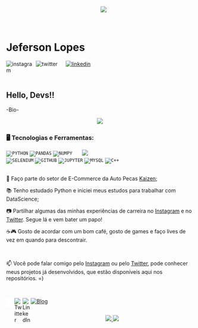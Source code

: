 <img align="right" width="250px" style="margin-top:-20px" src="https://i.ibb.co/H2Vnn9B/photo-2021-12-23-11-04-10-removebg-preview.png">

</br>
</br>

<div dsplay="inline-block">
 
 <h1 align="left">Jeferson Lopes</h1>
 <a href="https://www.instagram.com/jef.loppes/">
    <img align="left" width="80px" src="https://i.ibb.co/qkGSp1D/instagram.png" alt="instagram" style="vertical-align:top;">
  </a> 
  <a href="link_do_twitter">
    <img align="left" width="80px" src="https://i.ibb.co/ZcFHDpv/twitter.png" alt="twitter" style="vertical-align:top;">
  </a>
  <a href="https://www.linkedin.com/in/jeferson-lopes-046640160">
    <img width="80px" src="https://i.ibb.co/RyZx12b/linkedin.png" alt="linkedin" style="vertical-align:top;">
  </a>
</div>





</br>
</br>

## Hello, Devs!!

-Bio-

<p align="center">
  <img src="https://media.giphy.com/media/XIS4ARkxVah4A/giphy.gif" width="350">
</p>

### 🖥️ Tecnologias e Ferramentas: 
<img width="300px" align="right" src="https://i.ibb.co/zbTM5w7/photo-2021-12-23-11-04-06-removebg-preview-1.png">
<code><img width="40px" src="https://cdn.jsdelivr.net/gh/devicons/devicon/icons/python/python-original-wordmark.svg" title = "PYTHON"/></code>
<code><img width="40px" src="https://cdn.jsdelivr.net/gh/devicons/devicon/icons/pandas/pandas-original-wordmark.svg" title = "PANDAS"/></code>
<code><img width="40px" src="https://cdn.jsdelivr.net/gh/devicons/devicon/icons/numpy/numpy-original-wordmark.svg" title = "NUMPY"/></code>
<code><img width="40px" src="https://cdn.jsdelivr.net/gh/devicons/devicon/icons/selenium/selenium-original.svg" title = "SELENIUM"/></code>
<code><img width="40px" src="https://cdn.jsdelivr.net/gh/devicons/devicon/icons/github/github-original.svg" title = "GITHUB"/></code>
<code><img width="40px" src="https://cdn.jsdelivr.net/gh/devicons/devicon/icons/jupyter/jupyter-original-wordmark.svg" title = "JUPYTER"/></code>
<code><img width="40px" src="https://cdn.jsdelivr.net/gh/devicons/devicon/icons/mysql/mysql-original.svg" title = "MYSQL"/></code>
<code><img width="40px" src="https://cdn.jsdelivr.net/gh/devicons/devicon/icons/cplusplus/cplusplus-original.svg" title = "C++"/></code>


</br>
</br>
<div display="inline-block">
 <p align="left">🤿 Faço parte do setor de E-Commerce da Auto Pecas <a href="https://www.kaizenautopecas.com.br/blog">Kaizen</a>;</p>
 <p align="left">📚 Tenho estudado Python e iniciei meus estudos para trabalhar com DataScience;</p>
 <p align="left">📷 Partilhar algumas das minhas experiências de carreira no <a href="https://www.instagram.com/jef.loppes">Instagram</a> e no <a href="Adicionar_link_do_Twitter">Twitter</a>. Segue lá e vem bater um papo!</p>
 <p align="left">☕🎮 Gosto de acordar com um bom café, gosto de games e faço lives de vez em quando para descontrair.</p>
</div>



</br>

📫 Você pode falar comigo pelo [Instagram](https://www.instagram.com/jef.loppes) ou pelo [Twitter](Adicionar_link_do_Twitter), pode conhecer meus projetos já desenvolvidos, que estão disponíveis aqui nos repositórios. =)

</br>

<a href="https://www.instagram.com/jef.loppes" target="_blank"><img align="left" alt="Instagram" width="22px" src="https://github.com/Aakarsh-B/trying-repos/blob/master/insta.svg" />
<a href="adicionar_link_do_Twitter)" target="_blank"><img align="left" alt="Twitter" width="22px" src="https://github.com/jef-loppes-reis/trying-repos/blob/master/twitter.svg" />
<a href="https://www.linkedin.com/in/jeferson-lopes-046640160" target="_blank"><img align="left" alt="LinkedIn" width="22px" src="https://github.com/jef-loppes-reis/trying-repos/blob/master/linkedin.svg" />
<a href="-" target="_blank"><img alt="Blog" width="22px" src="https://github.com/jef-loppes-reis/trying-repos/blob/master/dev-badge.svg" /></a>

##
<p align="center">
<a href="https://github.com/jef-loppes-reis">
  <img height="180em" src="https://github-readme-stats-eight-theta.vercel.app/api?username=jeniblodev&show_icons=true&theme=algolia&include_all_commits=true&count_private=true"/>
  <img height="180em" src="https://github-readme-stats-eight-theta.vercel.app/api/top-langs/?username=jeniblodev&layout=compact&langs_count=8&theme=algolia"/>
</a>
</p>
